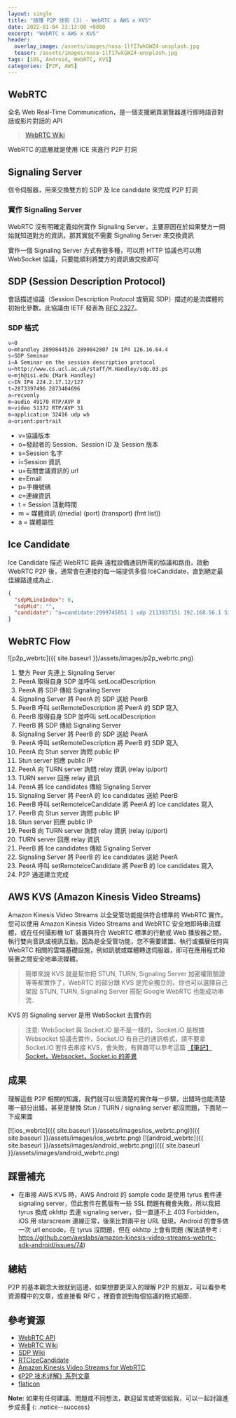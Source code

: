 ```yaml
---
layout: single
title: "搞懂 P2P 技術 (3) - WebRTC x AWS x KVS"
date: 2022-01-04 23:13:00 +0800
excerpt: "WebRTC x AWS x KVS"
header:
  overlay_image: /assets/images/nasa-1lfI7wkGWZ4-unsplash.jpg
  teaser: /assets/images/nasa-1lfI7wkGWZ4-unsplash.jpg
tags: [iOS, Android, WebRTC, KVS]
categories: [P2P, AWS]
---
```


## WebRTC

全名 Web Real-Time Communication，是一個支援網頁瀏覽器進行即時語音對話或影片對話的 API

> [WebRTC Wiki](https://zh.wikipedia.org/wiki/WebRTC)

WebRTC 的底層就是使用 ICE 來進行 P2P 打洞

## Signaling Server

信令伺服器，用來交換雙方的 SDP 及 Ice candidate 來完成 P2P 打洞

### 實作 Signaling Server

WebRTC 沒有明確定義如何實作 Signaling Server，主要原因在於如果雙方一開始就知道對方的資訊，那其實就不需要 Signaling Server 來交換資訊

實作一個 Signaling Server 方式有很多種，可以用 HTTP 協議也可以用 WebSocket 協議，只要能順利將雙方的資訊做交換即可

## SDP (Session Description Protocol)

會話描述協議（Session Description Protocol 或簡寫 SDP）描述的是流媒體的初始化參數。此協議由 IETF 發表為 [RFC 2327](https://datatracker.ietf.org/doc/html/rfc2327)。

### SDP 格式

```bash
v=0
o=mhandley 2890844526 2890842807 IN IP4 126.16.64.4
s=SDP Seminar
i=A Seminar on the session description protocol
u=http://www.cs.ucl.ac.uk/staff/M.Handley/sdp.03.ps
e=mjh@isi.edu (Mark Handley)
c=IN IP4 224.2.17.12/127
t=2873397496 2873404696
a=recvonly
m=audio 49170 RTP/AVP 0
m=video 51372 RTP/AVP 31
m=application 32416 udp wb
a=orient:portrait
```

- v=協議版本
- o=發起者的 Session、Session ID 及 Session 版本
- s=Session 名字
- i=Session 資訊
- u=有關會議資訊的 url
- e=Email
- p=手機號碼
- c=連線資訊
- t = Session 活動時間
- m = 媒體資訊 ((media) (port) (transport) (fmt list))
- a = 媒體屬性

## Ice Candidate

Ice Candidate 描述 WebRTC 能與 遠程設備通訊所需的協議和路由，啟動 WebRTC P2P 後，通常會在連接的每一端提供多個 IceCandidate，直到絕定最佳線路達成為止．

```json
{
  "sdpMLineIndex": 0,
  "sdpMid": "",
  "candidate": "a=candidate:2999745851 1 udp 2113937151 192.168.56.1 51411 typ host generation 0"
}
```

## WebRTC Flow

![p2p_webrtc]({{ site.baseurl }}/assets/images/p2p_webrtc.png)

1. 雙方 Peer 先連上 Signaling Server
2. PeerA 取得自身 SDP 並呼叫 setLocalDescription
3. PeerA 將 SDP 傳給 Signaling Server
4. Signaling Server 將 PeerA 的 SDP 送給 PeerB
5. PeerB 呼叫 setRemoteDescription 將 PeerA 的 SDP 寫入
6. PeerB 取得自身 SDP 並呼叫 setLocalDescription
7. PeerB 將 SDP 傳給 Signaling Server
8. Signaling Server 將 PeerB 的 SDP 送給 PeerA
9. PeerA 呼叫 setRemoteDescription 將 PeerB 的 SDP 寫入
10. PeerA 向 Stun server 詢問 public IP
11. Stun server 回應 public IP
12. PeerA 向 TURN server 詢問 relay 資訊 (relay ip/port)
13. TURN server 回應 relay 資訊
14. PeerA 將 Ice candidates 傳給 Signaling Server
15. Signaling Server 將 PeerA 的 Ice candidates 送給 PeerB
16. PeerB 呼叫 setRemoteIceCandidate 將 PeerA 的 Ice candidates 寫入
17. PeerB 向 Stun server 詢問 public IP
18. Stun server 回應 public IP
19. PeerB 向 TURN server 詢問 relay 資訊 (relay ip/port)
20. TURN server 回應 relay 資訊
21. PeerB 將 Ice candidates 傳給 Signaling Server
22. Signaling Server 將 PeerB 的 Ice candidates 送給 PeerA
23. PeerA 呼叫 setRemoteIceCandidate 將 PeerB 的 Ice candidates 寫入
24. P2P 通道建立完成

## AWS KVS (Amazon Kinesis Video Streams)

Amazon Kinesis Video Streams 以全受管功能提供符合標準的 WebRTC 實作。您可以使用 Amazon Kinesis Video Streams and WebRTC 安全地即時串流媒體，或在任何攝影機 IoT 裝置與符合 WebRTC 標準的行動或 Web 播放器之間，執行雙向音訊或視訊互動。因為是全受管功能，您不需要建置、執行或擴展任何與 WebRTC 相關的雲端基礎設施，例如訊號或媒體轉送伺服器，即可在應用程式和裝置之間安全地串流媒體。

> 簡單來說 KVS 就是幫你把 STUN, TURN, Signaling Server 加密權限驗證等等都實作了，WebRTC 的部分跟 KVS 是完全獨立的，你也可以選擇自己架設 STUN, TURN, Signaling Server 搭配 Google WebRTC 也能成功串流．

KVS 的 Signaling server 是用 WebSocket 去實作的

> 注意: WebSocket 與 Socket.IO 是不是一樣的，Socket.IO 是根據 Websocket 協議去實作，Socket.IO 有自己的通訊格式，請不要拿 Socket.IO 套件去串接 KVS，會失敗，有興趣可以參考這篇 [【筆記】Socket，Websocket，Socket.io 的差異](https://leesonhsu.blogspot.com/2018/07/socketwebsocketsocketio.html)

## 成果

理解這些 P2P 相關的知識，我們就可以很清楚的實作每一步驟，出錯時也能清楚哪一部分出錯，甚至是替換 Stun / TURN / signaling server 都沒問題，下面貼一下成果圖

[![ios_webrtc]({{ site.baseurl }}/assets/images/ios_webrtc.png)]({{ site.baseurl }}/assets/images/ios_webrtc.png)
[![android_webrtc]({{ site.baseurl }}/assets/images/android_webrtc.png)]({{ site.baseurl }}/assets/images/android_webrtc.png)

## 踩雷補充

- 在串接 AWS KVS 時，AWS Android 的 sample code 是使用 tyrus 套件連 signaling server，但此套件在舊版有一些 SSL 問題有機會失敗，所以我把 tyrus 換成 okhttp 去連 signaling server，但一直連不上 403 Forbidden，iOS 用 starscream 連線正常，後來比對兩平台 URL 發現，Android 的會多做一次 url encode，在 tyrus 沒問題，但在 okhttp 上會有問題 (解法請參考 : <https://github.com/awslabs/amazon-kinesis-video-streams-webrtc-sdk-android/issues/74>)

## 總結

P2P 的基本觀念大致就到這邊，如果想要更深入的理解 P2P 的朋友，可以看參考資源欄中的文章，或直接看 RFC ，裡面會說到每個協議的格式細節．

## 參考資源

- [WebRTC API](https://developer.mozilla.org/zh-TW/docs/Web/API/WebRTC_API)
- [WebRTC Wiki](https://zh.wikipedia.org/wiki/WebRTC)
- [SDP Wiki](https://zh.wikipedia.org/wiki/%E4%BC%9A%E8%AF%9D%E6%8F%8F%E8%BF%B0%E5%8D%8F%E8%AE%AE)
- [RTCIceCandidate](https://developer.mozilla.org/en-US/docs/Web/API/RTCIceCandidate)
- [Amazon Kinesis Video Streams for WebRTC](https://docs.aws.amazon.com/zh_tw/kinesisvideostreams-webrtc-dg/latest/devguide/what-is-kvswebrtc.html)
- [《P2P 技术详解》系列文章](http://www.52im.net/thread-50-1-1.html)
- [flaticon](https://www.flaticon.com/)

**Note:** 如果有任何建議、問題或不同想法，歡迎留言或寄信給我，可以一起討論進步成長🙂
{: .notice--success}